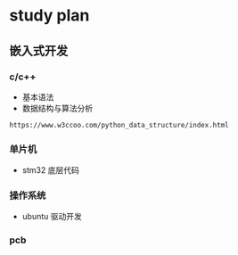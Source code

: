# study plan
## 嵌入式开发
### c/c++ 
* 基本语法
* 数据结构与算法分析
```
https://www.w3ccoo.com/python_data_structure/index.html
```
### 单片机
* stm32 底层代码
### 操作系统
* ubuntu 驱动开发
### pcb

